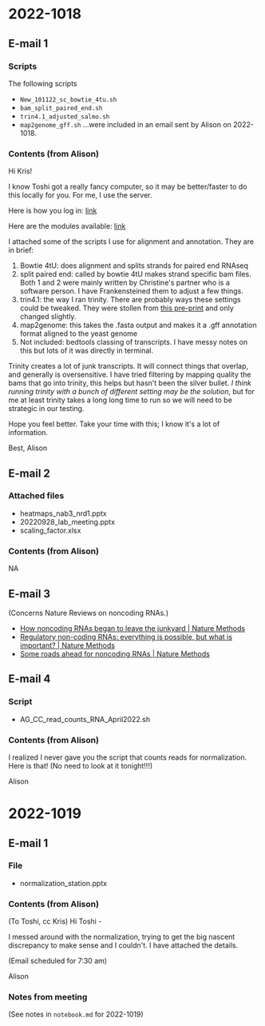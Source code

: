 
# 2022-1018
## E-mail 1
### Scripts
The following scripts
- `New_101122_sc_bowtie_4tu.sh`
- `bam_split_paired_end.sh`
- `trin4.1_adjusted_salmo.sh`
- `map2genome_gff.sh`
...were included in an email sent by Alison on 2022-1018.

### Contents (from Alison)
Hi Kris! 

I know Toshi got a really fancy computer, so it may be better/faster to do this locally for you. For me, I use the server. 

Here is how you log in: [link](https://sciwiki.fredhutch.org/compdemos/first_rhino/)

Here are the modules available: [link](https://sciwiki.fredhutch.org/scicomputing/bio-modules-18.04/)

I attached some of the scripts I use for alignment and annotation. They are in brief:
1. Bowtie 4tU: does alignment and splits strands for paired end RNAseq
2. split paired end: called by bowtie 4tU makes strand specific bam files. Both 1 and 2 were mainly written by Christine's partner who is a software person. I have Frankensteined them to adjust a few things. 
3. trin4.1: the way I ran trinity. There are probably ways these settings could be tweaked. They were stollen from [this pre-print](https://www.biorxiv.org/content/10.1101/575837v1) and only changed slightly. 
4. map2genome: this takes the .fasta output and makes it a .gff annotation format aligned to the yeast genome 
5. Not included: bedtools classing of transcripts. I have messy notes on this but lots of it was directly in terminal. 

Trinity creates a lot of junk transcripts. It will connect things that overlap, and generally is oversensitive. I have tried filtering by mapping quality the bams that go into trinity, this helps but hasn't been the silver bullet. *I think running trinity with a bunch of different setting may be the solution*, but for me at least trinity takes a long long time to run so we will need to be strategic in our testing. 

Hope you feel better. Take your time with this; I know it's a lot of information. 

Best, 
Alison 

## E-mail 2
### Attached files
- heatmaps_nab3_nrd1.pptx
- 20220928_lab_meeting.pptx
- scaling_factor.xlsx

### Contents (from Alison)
NA

## E-mail 3
(Concerns Nature Reviews on noncoding RNAs.)
- [How noncoding RNAs began to leave the junkyard | Nature Methods](https://www.nature.com/articles/s41592-022-01627-8?utm_source=nmeth_etoc&utm_medium=email&utm_campaign=toc_41592_19_10&utm_content=20221011)
- [Regulatory non-coding RNAs: everything is possible, but what is important? | Nature Methods](https://www.nature.com/articles/s41592-022-01629-6?utm_source=nmeth_etoc&utm_medium=email&utm_campaign=toc_41592_19_10&utm_content=20221011)
- [Some roads ahead for noncoding RNAs | Nature Methods](https://www.nature.com/articles/s41592-022-01628-7?utm_source=nmeth_etoc&utm_medium=email&utm_campaign=toc_41592_19_10&utm_content=20221011)

## E-mail 4
### Script
- AG_CC_read_counts_RNA_April2022.sh

### Contents (from Alison)
I realized I never gave you the script that counts reads for normalization. Here is that! (No need to look at it tonight!!!) 

Alison

# 2022-1019
## E-mail 1
### File
- normalization_station.pptx

### Contents (from Alison)
(To Toshi, cc Kris)
Hi Toshi - 

I messed around with the normalization, trying to get the big nascent discrepancy to make sense and I couldn't. I have attached the details. 

(Email scheduled for 7:30 am) 

Alison 

### Notes from meeting
(See notes in `notebook.md` for 2022-1019)
